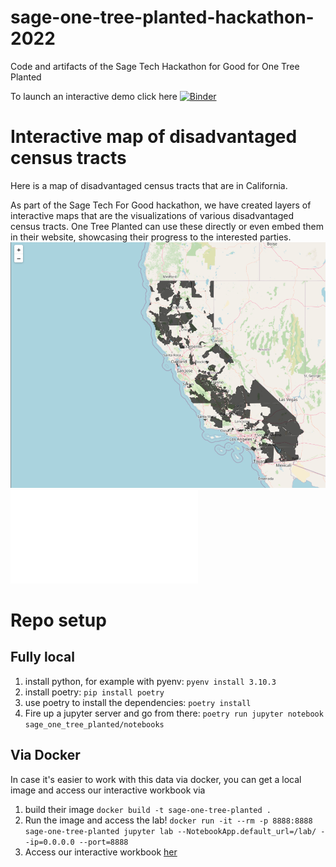 # sage-one-tree-planted-hackathon-2022

Code and artifacts of the Sage Tech Hackathon for Good for One Tree Planted

To launch an interactive demo click here [![Binder](https://mybinder.org/badge_logo.svg)](https://mybinder.org/v2/gh/jeremiq/sage-one-tree-planted-hackathon-2022/HEAD?labpath=sage_one_tree_planted%2Fnotebooks%2Finteractive_notebook.ipynb)

# Interactive map of disadvantaged census tracts

Here is a map of disadvantaged census tracts that are
in California.

As part of the Sage Tech For Good hackathon, we have created layers of interactive maps that are the visualizations of
various disadvantaged census tracts. One Tree Planted
can use these directly or even embed them in their website, showcasing their progress to the interested
parties.
![screen shot interactive_map ](sage_one_tree_planted/CA_disadvantaged_tracts.png)
![interactive_map](sage_one_tree_planted/DF_PFS_CA.html)

# Repo setup

## Fully local

1. install python, for example with pyenv: `pyenv install 3.10.3`
2. install poetry: `pip install poetry`
3. use poetry to install the dependencies: `poetry install`
4. Fire up a jupyter server and go from there: `poetry run jupyter notebook sage_one_tree_planted/notebooks`

## Via Docker

In case it's easier to work with this data via docker, you can get a
local image and access our interactive workbook via

1. build their image `docker build -t sage-one-tree-planted .`
2. Run the image and access the lab! `docker run -it --rm -p 8888:8888 sage-one-tree-planted jupyter lab --NotebookApp.default_url=/lab/ --ip=0.0.0.0 --port=8888`
3. Access our interactive workbook
   [her](http://127.0.0.1:8888/lab/workspaces/auto-I/tree/sage_one_tree_planted/notebooks/interactive_notebook.ipynb)
